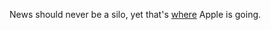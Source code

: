 News should never be a silo, yet that's <a href="http://scripting.com/2019/12/28.html#a005758">where</a> Apple is going. 
